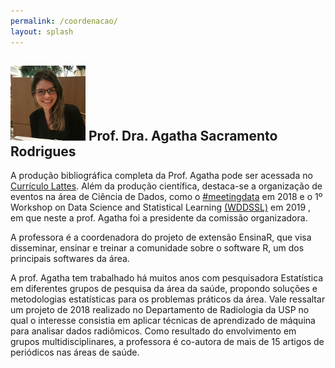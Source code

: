 ```yaml
---
permalink: /coordenacao/
layout: splash
---
```


## ![](agatha.png) Prof. Dra. Agatha Sacramento Rodrigues 

A produção bibliográfica completa da Prof. Agatha pode ser acessada no [Currículo Lattes](http://lattes.cnpq.br/3445977720574534). Além da produção científica, destaca-se a organização de eventos na área de Ciência de Dados, como o [#meetingdata](http://www.datascience.ufscar.br/meetingdata/index.php) em 2018  e o 1º Workshop on Data Science and Statistical Learning [(WDDSSL)](https://sites.google.com/view/wdssl2019/home) em 2019 , em que neste a prof. Agatha foi a presidente da comissão organizadora. 

A professora é a coordenadora do projeto de extensão EnsinaR, que visa disseminar, ensinar e treinar a comunidade sobre o software R, um dos principais softwares da área. 

A prof. Agatha tem trabalhado há muitos anos com pesquisadora Estatística em diferentes grupos de pesquisa da área da saúde, propondo soluções e metodologias estatísticas para os problemas práticos da área. Vale ressaltar um projeto de 2018 realizado no Departamento de Radiologia da USP no qual o interesse consistia em aplicar técnicas de aprendizado de máquina para analisar dados radiômicos. Como resultado do envolvimento em grupos multidisciplinares, a professora é co-autora de mais de 15 artigos de periódicos nas áreas de saúde.




